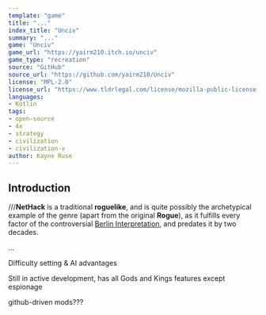 ```yaml
---
template: "game"
title: "..."
index_title: "Unciv"
summary: "..."
game: "Unciv"
game_url: "https://yairm210.itch.io/unciv"
game_type: "recreation"
source: "GitHub"
source_url: "https://github.com/yairm210/Unciv"
license: "MPL-2.0"
license_url: "https://www.tldrlegal.com/license/mozilla-public-license-2-0-mpl-2"
languages:
- Kotlin
tags:
- open-source
- 4x
- strategy
- civilization
- civilization-v
author: Kayne Ruse
---
```


## Introduction

///**NetHack** is a traditional **roguelike**, and is quite possibly the archetypical example of the genre (apart from the original **Rogue**), as it fulfills every factor of the controversial [Berlin Interpretation](https://roguebasin.com/index.php?title=Berlin_Interpretation), and predates it by two decades.

...

Difficulty setting & AI advantages

Still in active development, has all Gods and Kings features except espionage

github-driven mods???